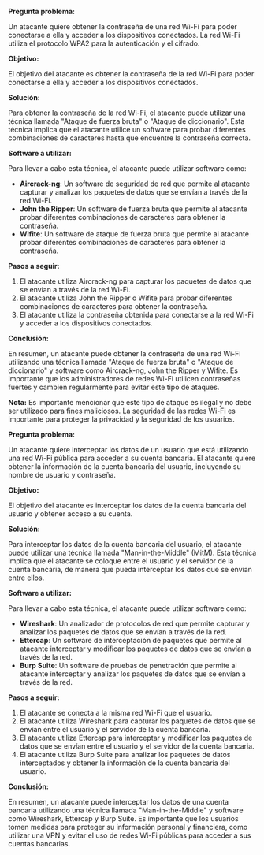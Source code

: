 **Pregunta problema:**

Un atacante quiere obtener la contraseña de una red Wi-Fi para poder conectarse a ella y acceder a los dispositivos conectados. La red Wi-Fi utiliza el protocolo WPA2 para la autenticación y el cifrado.

**Objetivo:**

El objetivo del atacante es obtener la contraseña de la red Wi-Fi para poder conectarse a ella y acceder a los dispositivos conectados.

**Solución:**

Para obtener la contraseña de la red Wi-Fi, el atacante puede utilizar una técnica llamada "Ataque de fuerza bruta" o "Ataque de diccionario". Esta técnica implica que el atacante utilice un software para probar diferentes combinaciones de caracteres hasta que encuentre la contraseña correcta.

**Software a utilizar:**

Para llevar a cabo esta técnica, el atacante puede utilizar software como:

* **Aircrack-ng**: Un software de seguridad de red que permite al atacante capturar y analizar los paquetes de datos que se envían a través de la red Wi-Fi.
* **John the Ripper**: Un software de fuerza bruta que permite al atacante probar diferentes combinaciones de caracteres para obtener la contraseña.
* **Wifite**: Un software de ataque de fuerza bruta que permite al atacante probar diferentes combinaciones de caracteres para obtener la contraseña.

**Pasos a seguir:**

1. El atacante utiliza Aircrack-ng para capturar los paquetes de datos que se envían a través de la red Wi-Fi.
2. El atacante utiliza John the Ripper o Wifite para probar diferentes combinaciones de caracteres para obtener la contraseña.
3. El atacante utiliza la contraseña obtenida para conectarse a la red Wi-Fi y acceder a los dispositivos conectados.

**Conclusión:**

En resumen, un atacante puede obtener la contraseña de una red Wi-Fi utilizando una técnica llamada "Ataque de fuerza bruta" o "Ataque de diccionario" y software como Aircrack-ng, John the Ripper y Wifite. Es importante que los administradores de redes Wi-Fi utilicen contraseñas fuertes y cambien regularmente para evitar este tipo de ataques.

**Nota:** Es importante mencionar que este tipo de ataque es ilegal y no debe ser utilizado para fines maliciosos. La seguridad de las redes Wi-Fi es importante para proteger la privacidad y la seguridad de los usuarios.



**Pregunta problema:**

Un atacante quiere interceptar los datos de un usuario que está utilizando una red Wi-Fi pública para acceder a su cuenta bancaria. El atacante quiere obtener la información de la cuenta bancaria del usuario, incluyendo su nombre de usuario y contraseña.

**Objetivo:**

El objetivo del atacante es interceptar los datos de la cuenta bancaria del usuario y obtener acceso a su cuenta.

**Solución:**

Para interceptar los datos de la cuenta bancaria del usuario, el atacante puede utilizar una técnica llamada "Man-in-the-Middle" (MitM). Esta técnica implica que el atacante se coloque entre el usuario y el servidor de la cuenta bancaria, de manera que pueda interceptar los datos que se envían entre ellos.

**Software a utilizar:**

Para llevar a cabo esta técnica, el atacante puede utilizar software como:

* **Wireshark**: Un analizador de protocolos de red que permite capturar y analizar los paquetes de datos que se envían a través de la red.
* **Ettercap**: Un software de interceptación de paquetes que permite al atacante interceptar y modificar los paquetes de datos que se envían a través de la red.
* **Burp Suite**: Un software de pruebas de penetración que permite al atacante interceptar y analizar los paquetes de datos que se envían a través de la red.

**Pasos a seguir:**

1. El atacante se conecta a la misma red Wi-Fi que el usuario.
2. El atacante utiliza Wireshark para capturar los paquetes de datos que se envían entre el usuario y el servidor de la cuenta bancaria.
3. El atacante utiliza Ettercap para interceptar y modificar los paquetes de datos que se envían entre el usuario y el servidor de la cuenta bancaria.
4. El atacante utiliza Burp Suite para analizar los paquetes de datos interceptados y obtener la información de la cuenta bancaria del usuario.

**Conclusión:**

En resumen, un atacante puede interceptar los datos de una cuenta bancaria utilizando una técnica llamada "Man-in-the-Middle" y software como Wireshark, Ettercap y Burp Suite. Es importante que los usuarios tomen medidas para proteger su información personal y financiera, como utilizar una VPN y evitar el uso de redes Wi-Fi públicas para acceder a sus cuentas bancarias.